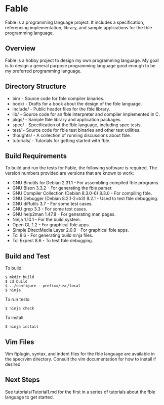 # Fable

Fable is a programming language project. It includes a specification,
referencing implementation, library, and sample applications for the fble
programming language.

## Overview

Fable is a hobby project to design my own programming language. My goal is to
design a general purpose programming language good enough to be my preferred
programming language.

## Directory Structure

* bin/ - Source code for fble compiler binaries.
* book/ - Drafts for a book about the design of the fble language.
* include/ - Public header files for the fble library.
* lib/ - Source code for an fble interpreter and compiler implemented in C.
* pkgs/ - Sample fble library and application packages.
* spec/ - Specification of the fble language, including spec tests.
* test/ - Source code for fble test binaries and other test utilities.
* thoughts/ - A collection of running discussions about fble.
* tutorials/ - Tutorials for getting started with fble.

## Build Requirements

To build and run the tests for Fable, the following software is required. The
version numbers provided are versions that are known to work:

* GNU Binutils for Debian 2.31.1 - For assembling compiled fble programs.
* GNU Bison 3.3.2 - For generating the fble parser.
* GNU Compiler Collection (Debian 8.3.0-6) 8.3.0 - For compiling fble.
* GNU Debugger (Debian 8.2.1-2+b3) 8.2.1 - Used to test fble debugging.
* GNU diffutils 3.7 - For some test cases.
* GNU grep 3.3 - For some test cases.
* GNU help2man 1.47.8 - For generating man pages.
* Ninja 1.10.1 - For the build system.
* Open GL 1.2 - For graphical fble apps.
* Simple DirectMedia Layer 2.0.9 - For graphical fble apps.
* Tcl 8.6 - For generating build ninja files.
* Tcl Expect 8.6 - To test fble debugging.

## Build and Test

To build:

    $ mkdir build
    $ cd build
    $ ../configure --prefix=/usr/local
    $ ninja

To run tests:

    $ ninja check

To install:

    $ ninja install

## Vim Files

Vim ftplugin, syntax, and indent files for the fble language are available in
the spec/vim directory. Consult the vim documentation for how to install if
desired.
  
## Next Steps

See tutorials/Tutorial1.md for the first in a series of tutorials about the
fble language to get started.
